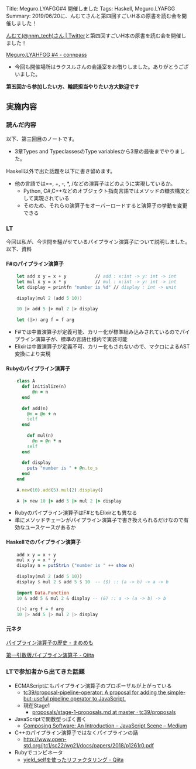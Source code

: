 Title: Meguro.LYAFGG#4 開催しました
Tags: Haskell, Meguro.LYAFGG
Summary: 2019/06/20に、んむてさんと第四回すごいH本の原書を読む会を開催しました！

[んむて(@nnm_tech)さん | Twitter](https://twitter.com/nnm_tech)と第四回すごいH本の原書を読む会を開催しました！

[Meguro.LYAHFGG #4 - connpass](https://megurolyahfgg.connpass.com/event/133793/)

- 今回も開催場所はラクスルさんの会議室をお借りしました。ありがとうございました。

**第五回から参加したい方、輪読担当やりたい方大歓迎です**

## 実施内容
### 読んだ内容
以下、第三回目のノートです。

- 3章Types and TypeclassesのType variablesから3章の最後までやりました。
<script src="https://gist.github.com/meganehouser/decbc69c10d3a368495061393f0fb8cf.js"></script>

Haskell以外で出た話題を以下に書き留めます。

- 他の言語では==, +, -, *, /などの演算子はどのように実現しているか。
  - Python, C#,C++などのオブジェクト指向言語ではメソッドの糖衣構文として実現されている
  - そのため、それらの演算子をオーバーロードすると演算子の挙動を変更できる


### LT
今回は私が、今世間を騒がせているパイプライン演算子について説明しました。
以下、資料

#### F#のパイプライン演算子
```fsharp
    let add x y = x + y           // add : x:int -> y: int -> int
    let mul x y = x * y           // mul : x:int -> y: int -> int
    let display = printfn "number is %d" // display : int -> unit
    
    display(mul 2 (add 5 10))
    
    10 |> add 5 |> mul 2 |> display
    
    let (|>) arg f = f arg
```

- F#では中置演算子が定義可能、カリー化が標準組み込みされているのでパイプライン演算子が、標準の言語仕様内で実装可能
- Elixirは中置演算子が定義不可、カリー化もされないので、マクロによるAST変換により実現

#### Rubyのパイプライン演算子
```ruby
    class A
      def initialize(n)
    	  @n = n
      end 
    
      def add(n)
        @n = @n + n
        self
      end
    
    	def mul(n)
    	  @n = @n * n
        self
      end
    
      def display
        puts "number is " + @n.to_s
      end
    end
    
    A.new(10).add(5).mul(2).display()
    
    A |> new 10 |> add 5 |> mul 2 |> display
```

- Rubyのパイプライン演算子はF#ともElixirとも異なる
- 単にメソッドチェーンがパイプライン演算子で書き換えられるだけなので有効なユースケースがあるか

#### Haskellでのパイプライン演算子

```haskell
    add x y = x + y
    mul x y = x * y
    display n = putStrLn ("number is " ++ show n)
    
    display(mul 2 (add 5 10))
    display $ mul 2 $ add 5 $ 10  -- ($) :: (a -> b) -> a -> b
    
    import Data.Function
    10 & add 5 & mul 2 & display -- (&) :: a -> (a -> b) -> b
    
    (|>) arg f = f arg
    10 |> add 5 |> mul 2 |> display
```

#### 元ネタ
[パイプライン演算子の歴史 - まめめも](https://mametter.hatenablog.com/entry/2019/06/15/192311)

[第一引数版パイプライン演算子 - Qiita](https://qiita.com/cedretaber/items/6a3831367439f64756ab)

### LTで参加者から出てきた話題
- ECMAScriptにもパイプライン演算子のプロポーザルが上がっている
    - [tc39/proposal-pipeline-operator: A proposal for adding the simple-but-useful pipeline operator to JavaScript.](https://github.com/tc39/proposal-pipeline-operator)
     - 現在Stage1
         - [proposals/stage-1-proposals.md at master · tc39/proposals](https://github.com/tc39/proposals/blob/master/stage-1-proposals.md)
- JavaScriptで関数型っぽく書く
    - [Composing Software: An Introduction – JavaScript Scene – Medium](https://medium.com/javascript-scene/composing-software-an-introduction-27b72500d6ea)
- C++のパイプライン演算子ではなくパイプラインの話
    - http://www.open-std.org/jtc1/sc22/wg21/docs/papers/2018/p1261r0.pdf
- Rubyでコンビネータ
    - [yield_selfを使ったリファクタリング - Qiita](https://qiita.com/irohiroki/items/b4a3653b3ddf2e357a9d)